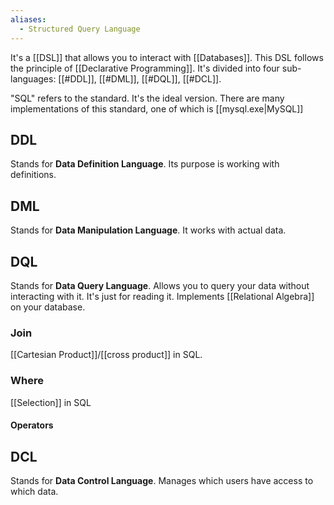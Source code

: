 ```yaml
---
aliases:
  - Structured Query Language
---
```

It's a [[DSL]] that allows you to interact with [[Databases]].
This DSL follows the principle of [[Declarative Programming]].
It's divided into four sub-languages: [[#DDL]], [[#DML]], [[#DQL]], [[#DCL]].

"SQL" refers to the standard. It's the ideal version.
There are many implementations of this standard, one of which is [[mysql.exe|MySQL]]

## DDL

Stands for **Data Definition Language**. Its purpose is working with definitions.

## DML

Stands for **Data Manipulation Language**. It works with actual data.

## DQL

Stands for **Data Query Language**. Allows you to query your data without interacting with it. It's just for reading it.
Implements [[Relational Algebra]] on your database.

### Join

[[Cartesian Product]]/[[cross product]] in SQL.

### Where

[[Selection]] in SQL

#### Operators



## DCL

Stands for **Data Control Language**. Manages which users have access to which data.